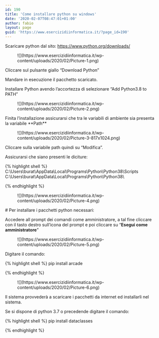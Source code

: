 ```yaml
---
id: 190
title: 'Come installare python su windows'
date: '2020-02-07T08:47:01+01:00'
author: fabio
layout: page
guid: 'https://www.esercizidiinformatica.it/?page_id=190'
---
```


Scaricare python dal sito: <https://www.python.org/downloads/>

<figure class="wp-block-image size-large">![](https://www.esercizidiinformatica.it/wp-content/uploads/2020/02/Picture-1.png)</figure>Cliccare sul pulsante giallo “Download Python”

Mandare in esecuzione il pacchetto scaricato.

Installare Python avendo l’accortezza di selezionare “Add Python3.8 to PATH”

<figure class="wp-block-image size-large">![](https://www.esercizidiinformatica.it/wp-content/uploads/2020/02/Picture-2.png)</figure>Finita l’installazione assicurarsi che tra le variabili di ambiente sia presenta la variabile **Path**

<figure class="wp-block-image size-large">![](https://www.esercizidiinformatica.it/wp-content/uploads/2020/02/Picture-3-817x1024.png)</figure>Cliccare sulla variabile path quindi su “Modifica”.

Assicurarsi che siano presenti le diciture:


{% highlight shell %}
C:\Users\burat\AppData\Local\Programs\Python\Python38\Scripts\
C:\Users\burat\AppData\Local\Programs\Python\Python38\

{% endhighlight %}

</div><figure class="wp-block-image size-large">![](https://www.esercizidiinformatica.it/wp-content/uploads/2020/02/Picture-4.png)</figure># Per installare i pacchetti python necessari:

Accedere all prompt dei comandi come amministratore, a tal fine cliccare con il tasto destro sull’icona del prompt e poi cliccare su “**Esegui come amministratore**”

<figure class="wp-block-image size-large">![](https://www.esercizidiinformatica.it/wp-content/uploads/2020/02/Picture-5.png)</figure>Digitare il comando:


{% highlight shell %}
pip install arcade

{% endhighlight %}

</div><figure class="wp-block-image size-large">![](https://www.esercizidiinformatica.it/wp-content/uploads/2020/02/Picture-6.png)</figure>Il sistema provvederà a scaricare i pacchetti da internet ed installarli nel sistema.

Se si dispone di python 3.7 o precedende digitare il comando:


{% highlight shell %}
pip install dataclasses

{% endhighlight %}

</div>